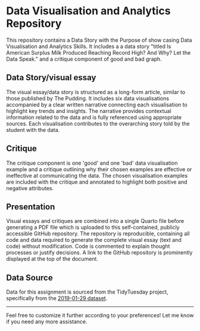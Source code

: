 # Data Visualisation and Analytics Repository

This repository contains a Data Story with the Purpose of show casing Data Visualisation and Analytics Skills. It includes a a data story "titled Is American Surplus Milk Produced Reaching Record High? And Why? Let the Data Speak." and a critique component of good and bad graph.

## Data Story/visual essay

The visual essay/data story is structured as a long-form article, similar to those published by The Pudding. It includes six data visualisations accompanied by a clear written narrative connecting each visualisation to highlight key trends and insights. The narrative provides contextual information related to the data and is fully referenced using appropriate sources. Each visualisation contributes to the overarching story told by the student with the data.

## Critique

The critique component is one 'good' and one 'bad' data visualisation example and a critique outlining why their chosen examples are effective or ineffective at communicating the data. The chosen visualisation examples are included with the critique and annotated to highlight both positive and negative attributes.

## Presentation 

Visual essays and critiques are combined into a single Quarto file before generating a PDF file which is uploaded to this self-contained, publicly accessible GitHub repository. The repository is reproducible, containing all code and data required to generate the complete visual essay (text and code) without modification. Code is commented to explain thought processes or justify decisions. A link to the GitHub repository is prominently displayed at the top of the document.

## Data Source

Data for this assignment is sourced from the TidyTuesday project, specifically from the [2019-01-29 dataset](https://github.com/rfordatascience/tidytuesday/tree/master/data/2019/2019-01-29).

---

Feel free to customize it further according to your preferences! Let me know if you need any more assistance.
